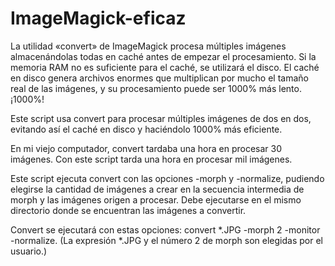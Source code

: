 # ImageMagick-eficaz

La utilidad «convert» de ImageMagick procesa múltiples imágenes almacenándolas todas en caché antes de empezar el procesamiento. Si la memoria RAM no es suficiente para el caché, se utilizará el disco. El caché en disco genera archivos enormes que multiplican por mucho el tamaño real de las imágenes, y su procesamiento puede ser 1000% más lento. ¡1000%!

Este script usa convert para procesar múltiples imágenes de dos en dos, evitando así el caché en disco y haciéndolo 1000% más eficiente.

En mi viejo computador, convert tardaba una hora en procesar 30 imágenes. Con este script tarda una hora en procesar mil imágenes.

Este script ejecuta convert con las opciones -morph y -normalize, pudiendo elegirse la cantidad de imágenes a crear en la secuencia intermedia de morph y las imágenes origen a procesar. Debe ejecutarse en el mismo directorio donde se encuentran las imágenes a convertir.

Convert se ejecutará con estas opciones: convert *.JPG -morph 2 -monitor -normalize. (La expresión *.JPG y el número 2 de morph son elegidas por el usuario.)
